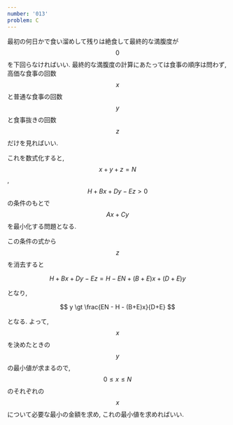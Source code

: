 ```yaml
---
number: '013'
problem: C
---
```

最初の何日かで食い溜めして残りは絶食して最終的な満腹度が $$ 0 $$ を下回らなければいい. 最終的な満腹度の計算にあたっては食事の順序は問わず, 高価な食事の回数 $$ x $$ と普通な食事の回数 $$ y $$ と食事抜きの回数 $$ z $$ だけを見ればいい.

これを数式化すると, $$ x + y + z = N $$, $$ H + Bx + Dy - Ez \gt 0 $$ の条件のもとで $$ Ax + Cy $$ を最小化する問題となる.

この条件の式から $$ z $$ を消去すると

$$
H + Bx + Dy - Ez = H - EN + (B+E)x + (D+E)y
$$

となり,

$$
y \gt \frac{EN - H - (B+E)x}{D+E}
$$

となる. よって, $$ x $$ を決めたときの $$ y $$ の最小値が求まるので, $$ 0 \leq x \leq N $$ のそれぞれの $$ x $$ について必要な最小の金額を求め, これの最小値を求めればいい.
